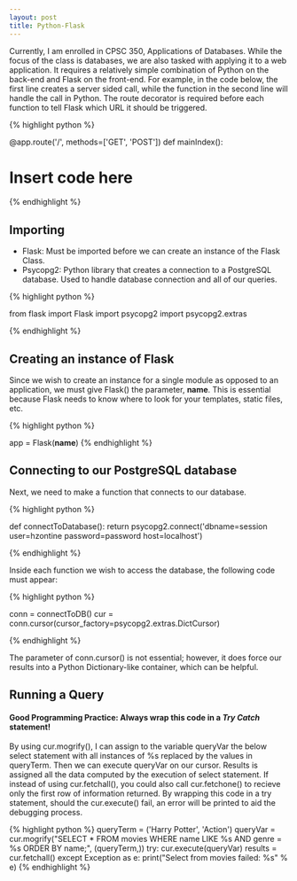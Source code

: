 ```yaml
---
layout: post
title: Python-Flask
---
```



Currently, I am enrolled in CPSC 350, Applications of Databases. While the focus of the class is databases, we are also tasked with applying it to a web application. It requires a relatively simple combination of Python on the back-end and Flask on the front-end. For example, in the code below, the first line creates a server sided call, while the function in the second line will handle the call in Python. The route decorator is required before each function to tell Flask which URL it should be triggered.

{% highlight python %}

@app.route('/', methods=['GET', 'POST'])
def mainIndex():
  # Insert code here

{% endhighlight %}

## Importing
  * Flask: Must be imported before we can create an instance of the Flask Class.
  * Psycopg2: Python library that creates a connection to a PostgreSQL database. Used to handle database connection and all of our queries.

{% highlight python %}

from flask import Flask
import psycopg2
import psycopg2.extras

{% endhighlight %}

## Creating an instance of Flask

Since we wish to create an instance for a single module as opposed to an application, we must give Flask() the parameter, __name__. This is essential because Flask needs to know where to look for your templates, static files, etc.

{% highlight python %}

app = Flask(__name__)
{% endhighlight %}

## Connecting to our PostgreSQL database

Next, we need to make a function that connects to our database.

{% highlight python %}

def connectToDatabase():
 return psycopg2.connect('dbname=session user=hzontine password=password host=localhost')

{% endhighlight %}
 
Inside each function we wish to access the database, the following code must appear:

{% highlight python %}

conn = connectToDB()
cur = conn.cursor(cursor_factory=psycopg2.extras.DictCursor)

{% endhighlight %}

The parameter of conn.cursor() is not essential; however, it does force our results into a Python Dictionary-like container, which can be helpful.

## Running a Query

#### Good Programming Practice: Always wrap this code in a _Try Catch_ statement!

By using cur.mogrify(), I can assign to the variable queryVar the below select statement with all instances of %s replaced by the values in queryTerm. Then we can execute queryVar on our cursor. Results is assigned all the data computed by the execution of select statement. If instead of using cur.fetchall(), you could also call cur.fetchone() to recieve only the first row of information returned. By wrapping this code in a try statement, should the cur.execute() fail, an error will be printed to aid the debugging process.

{% highlight python %}
queryTerm = ('Harry Potter', 'Action')
queryVar = cur.mogrify("SELECT * FROM movies WHERE name LIKE %s AND genre = %s ORDER BY name;", (queryTerm,))
try:
  cur.execute(queryVar)
  results = cur.fetchall()
except Exception as e:
  print("Select from movies failed: %s" % e)
{% endhighlight %}
